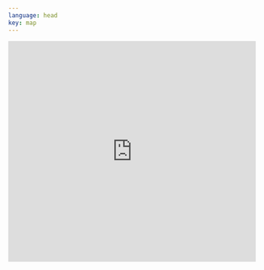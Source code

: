 ```yaml
---
language: head
key: map
---
```

<iframe src="https://www.google.com/maps/embed?pb=!1m18!1m12!1m3!1d17066.80247879129!2d8.563224080314829!3d47.40605019838342!2m3!1f0!2f0!3f0!3m2!1i1024!2i768!4f13.1!3m3!1m2!1s0x479aa0603ee13451%3A0xd3cef17bde9596f2!2sGut+Betucht!5e0!3m2!1sen!2sch!4v1515958515059" width="100%" height="450" frameborder="0" style="border:0" allowfullscreen></iframe>
